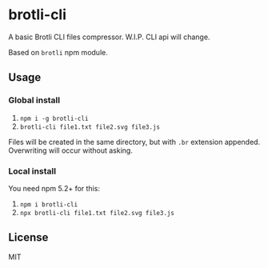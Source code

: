 # brotli-cli

A basic Brotli CLI files compressor. W.I.P. CLI api will change.

Based on `brotli` npm module.

## Usage

### Global install

1. `npm i -g brotli-cli`
1. `brotli-cli file1.txt file2.svg file3.js`

Files will be created in the same directory, but with `.br` extension appended. Overwriting will occur without asking.

### Local install

You need npm 5.2+ for this:

1. `npm i brotli-cli`
1. `npx brotli-cli file1.txt file2.svg file3.js`

## License

MIT
